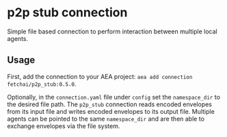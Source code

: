 # p2p stub connection

Simple file based connection to perform interaction between multiple local agents.

## Usage

First, add the connection to your AEA project: `aea add connection fetchai/p2p_stub:0.5.0`.

Optionally, in the `connection.yaml` file under `config` set the `namespace_dir` to the desired file path. The `p2p_stub` connection reads encoded envelopes from its input file and writes encoded envelopes to its output file. Multiple agents can be pointed to the same `namespace_dir` and are then able to exchange envelopes via the file system.
